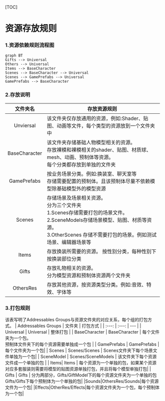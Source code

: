 [TOC]
# 资源存放规则
### 1.资源依赖规则流程图
```mermaid
graph BT
Gifts --> Universal
Others --> Universal
Items --> BaseCharacter
Scenes --> BaseCharacter --> Universal
Scenes --> GamePrefabs --> Universal
GamePrefabs --> BaseCharacter
```
### 2.存放说明
| 文件夹名 | 存放资源规则 |
| :---: | --- |
| Unviersal   | 该文件夹仅存放通用的资源，例如:Shader、贴图、动画等文件，每个类型的资源放到一个文件夹中 |
| BaseCharacter | 该文件夹存储基础人物模型相关的资源。<br>存放裸模和裸模相关的shader、贴图、材质球、mesh、动画、预制体等资源。<br>每个分类都存放到单独的文件夹 |
| GamePrefabs | 按业务场景分类。例如:换装室、聊天室等<br> 存储需要配置的预制体。且该预制体尽量不依赖模型除基础模型外的模型资源 |
| Scenes | 存储场景及场景相关资源。<br> 分为三个文件夹<br>1.Scenes存储需要打包的场景文件。<br>2.SceneModels存储场景模型、贴图、材质等资源。<br>3.OtherScenes 存储不需要打包的场景。例如测试场景、编辑器场景等|
| Items | 存放换装所需要的资源。 按性别分类，每种性别下按换装部位分类 |
| Gifts | 存放礼物相关的资源。<br> 分为模型资源和预制体资源两个文件夹 |
| OthersRes | 存放其他资源，按资源类型分类。例如:音效、特效、字体等 |

### 3.打包规则
该表写明了Addressables Groups与资源文件夹的对应关系，每个组的打包方式。
| Addressables Groups | 文件夹 | 打包方式 | 
| :---: | :---: | --- |
| Universal | Universal | 整体打包 | 
| BaseCharacter | BaseCharacter | 每个文件夹为一个包。<br>预制体文件夹下的每个资源需要单独成一个包 |
| GamePrefabs | GamePrefabs | 每个文件夹为一个包|
| Scenes | Scenes/Scenes | Scenes文件夹下每个场景文件单独为一个包|
| SceneModel | Scenes/SceneModels | 该文件夹下每个资源文件成一个单独的包 |
| Items| Items | 每个资源为一个单独的包，如果某个资源对应多套服装则需要将模型的贴图资源单独打包，并且将每个模型单独打包|
| Gifts | Gifts | 分为两部分，Gifts/GiftModel下的每个资源文件夹为一个单独的包 Gifts/Gifts下每个预制体为一个单独的包|
|Sounds|OthersRes/Sounds|每个资源文件为一个包|
|Effects|OtherRes/Effects|每个资源文件夹为一个包，每个预制体为一个包|
